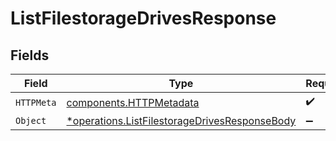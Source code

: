 # ListFilestorageDrivesResponse


## Fields

| Field                                                                                                         | Type                                                                                                          | Required                                                                                                      | Description                                                                                                   |
| ------------------------------------------------------------------------------------------------------------- | ------------------------------------------------------------------------------------------------------------- | ------------------------------------------------------------------------------------------------------------- | ------------------------------------------------------------------------------------------------------------- |
| `HTTPMeta`                                                                                                    | [components.HTTPMetadata](../../models/components/httpmetadata.md)                                            | :heavy_check_mark:                                                                                            | N/A                                                                                                           |
| `Object`                                                                                                      | [*operations.ListFilestorageDrivesResponseBody](../../models/operations/listfilestoragedrivesresponsebody.md) | :heavy_minus_sign:                                                                                            | N/A                                                                                                           |